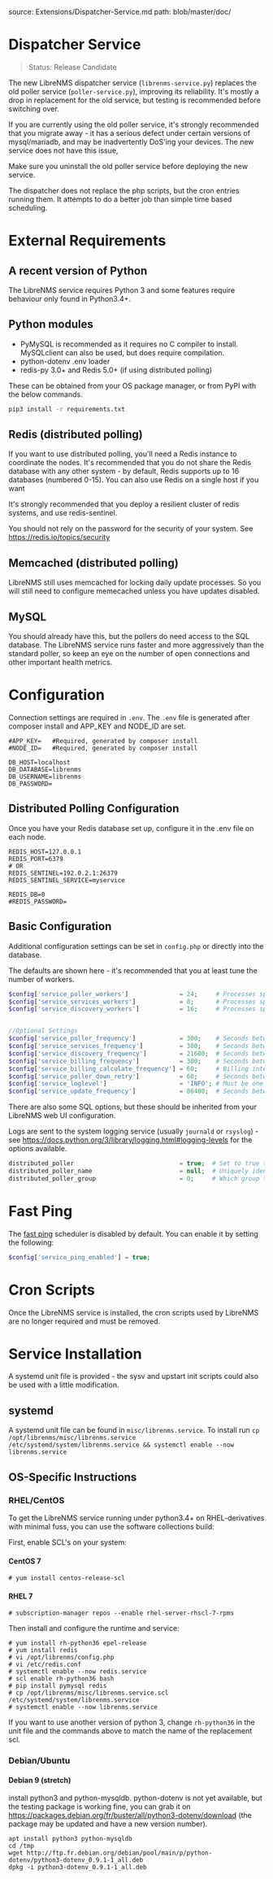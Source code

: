 source: Extensions/Dispatcher-Service.md
path: blob/master/doc/

# Dispatcher Service

> Status: Release Candidate

The new LibreNMS dispatcher service (`librenms-service.py`) replaces
the old poller service (`poller-service.py`), improving its
reliability. It's mostly a drop in replacement for the old service,
but testing is recommended before switching over.

If you are currently using the old poller service, it's strongly
recommended that you migrate away - it has a serious defect under
certain versions of mysql/mariadb, and may be inadvertently DoS'ing
your devices. The new service does not have this issue,

Make sure you uninstall the old poller service before deploying the new service.

The dispatcher does not replace the php scripts, but the cron entries
running them.  It attempts to do a better job than simple time based
scheduling.

# External Requirements

## A recent version of Python

The LibreNMS service requires Python 3 and some features require
behaviour only found in Python3.4+.

## Python modules

- PyMySQL is recommended as it requires no C compiler to
  install. MySQLclient can also be used, but does require compilation.
- python-dotenv .env loader
- redis-py 3.0+ and Redis 5.0+ (if using distributed polling)

These can be obtained from your OS package manager, or from PyPI with the below commands.

```bash
pip3 install -r requirements.txt
```

## Redis (distributed polling)

If you want to use distributed polling, you'll need a Redis instance
to coordinate the nodes. It's recommended that you do not share the
Redis database with any other system - by default, Redis supports up
to 16 databases (numbered 0-15). You can also use Redis on a single host if you want

It's strongly recommended that you deploy a resilient cluster of redis
systems, and use redis-sentinel.

You should not rely on the password for the security of your
system. See <https://redis.io/topics/security>

## Memcached (distributed polling)

LibreNMS still uses memcached for locking daily update processes.  So you will
still need to configure memecached unless you have updates disabled.

## MySQL

You should already have this, but the pollers do need access to the
SQL database. The LibreNMS service runs faster and more aggressively
than the standard poller, so keep an eye on the number of open
connections and other important health metrics.

# Configuration

Connection settings are required in `.env`. The `.env` file is
generated after composer install and APP_KEY and NODE_ID are set.

```dotenv
#APP_KEY=   #Required, generated by composer install
#NODE_ID=   #Required, generated by composer install

DB_HOST=localhost
DB_DATABASE=librenms
DB_USERNAME=librenms
DB_PASSWORD=
```

## Distributed Polling Configuration

Once you have your Redis database set up, configure it in the .env file on each node.

```dotenv
REDIS_HOST=127.0.0.1
REDIS_PORT=6379
# OR
REDIS_SENTINEL=192.0.2.1:26379
REDIS_SENTINEL_SERVICE=myservice

REDIS_DB=0
#REDIS_PASSWORD=
```

## Basic Configuration

Additional configuration settings can be set in `config.php` or
directly into the database.

The defaults are shown here - it's recommended that you at least tune
the number of workers.

```php
$config['service_poller_workers']              = 24;     # Processes spawned for polling
$config['service_services_workers']            = 8;      # Processes spawned for service polling
$config['service_discovery_workers']           = 16;     # Processes spawned for discovery


//Optional Settings
$config['service_poller_frequency']            = 300;    # Seconds between polling attempts
$config['service_services_frequency']          = 300;    # Seconds between service polling attempts
$config['service_discovery_frequency']         = 21600;  # Seconds between discovery runs
$config['service_billing_frequency']           = 300;    # Seconds between billing calculations
$config['service_billing_calculate_frequency'] = 60;     # Billing interval
$config['service_poller_down_retry']           = 60;     # Seconds between failed polling attempts
$config['service_loglevel']                    = 'INFO'; # Must be one of 'DEBUG', 'INFO', 'WARNING', 'ERROR', 'CRITICAL'
$config['service_update_frequency']            = 86400;  # Seconds between LibreNMS update checks
```

There are also some SQL options, but these should be inherited from
your LibreNMS web UI configuration.

Logs are sent to the system logging service (usually `journald` or
`rsyslog`) - see
<https://docs.python.org/3/library/logging.html#logging-levels> for the
options available.

```php
distributed_poller                             = true;  # Set to true to enable distributed polling
distributed_poller_name                        = null;  # Uniquely identifies the poller instance
distributed_poller_group                       = 0;     # Which group to poll
```

# Fast Ping

The [fast ping](Fast-Ping-Check.md) scheduler is disabled by default.
You can enable it by setting the following:

```php
$config['service_ping_enabled'] = true;
```

# Cron Scripts

Once the LibreNMS service is installed, the cron scripts used by
LibreNMS are no longer required and must be removed.

# Service Installation

A systemd unit file is provided - the sysv and upstart init scripts
could also be used with a little modification.

## systemd

A systemd unit file can be found in `misc/librenms.service`. To
install run `cp /opt/librenms/misc/librenms.service
/etc/systemd/system/librenms.service && systemctl enable --now
librenms.service`

## OS-Specific Instructions

### RHEL/CentOS

To get the LibreNMS service running under python3.4+ on
RHEL-derivatives with minimal fuss, you can use the software
collections build:

First, enable SCL's on your system:

#### CentOS 7

```
# yum install centos-release-scl
```

#### RHEL 7

```
# subscription-manager repos --enable rhel-server-rhscl-7-rpms
```

Then install and configure the runtime and service:

```
# yum install rh-python36 epel-release
# yum install redis
# vi /opt/librenms/config.php
# vi /etc/redis.conf
# systemctl enable --now redis.service
# scl enable rh-python36 bash
# pip install pymysql redis
# cp /opt/librenms/misc/librenms.service.scl /etc/systemd/system/librenms.service
# systemctl enable --now librenms.service
```

If you want to use another version of python 3, change `rh-python36`
in the unit file and the commands above to match the name of the
replacement scl.

### Debian/Ubuntu

#### Debian 9 (stretch)

install python3 and python-mysqldb. python-dotenv is not yet
available, but the testing package is working fine, you can grab it on
<https://packages.debian.org/fr/buster/all/python3-dotenv/download> (the
package may be updated and have a new version number).

```
apt install python3 python-mysqldb
cd /tmp
wget http://ftp.fr.debian.org/debian/pool/main/p/python-dotenv/python3-dotenv_0.9.1-1_all.deb
dpkg -i python3-dotenv_0.9.1-1_all.deb
```
